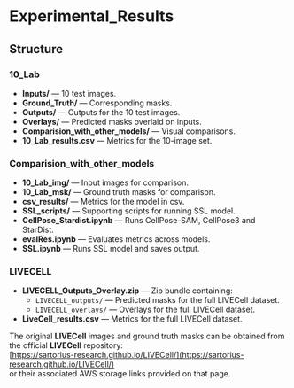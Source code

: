 # Experimental_Results

## Structure

### 10_Lab
- **Inputs/** — 10 test images.
- **Ground_Truth/** — Corresponding masks.
- **Outputs/** — Outputs for the 10 test images.
- **Overlays/** — Predicted masks overlaid on inputs.
- **Comparision_with_other_models/** — Visual comparisons.
- **10_Lab_results.csv** — Metrics for the 10-image set.

### Comparision_with_other_models

- **10_Lab_img/** — Input images for comparison.  
- **10_Lab_msk/** — Ground truth masks for comparison.  
- **csv_results/** — Metrics for the model in csv.  
- **SSL_scripts/** — Supporting scripts for running SSL model.  
- **CellPose_Stardist.ipynb** — Runs CellPose-SAM, CellPose3 and StarDist.  
- **evalRes.ipynb** — Evaluates metrics across models.  
- **SSL.ipynb** — Runs SSL model and saves output.  

### LIVECELL

- **LIVECELL_Outputs_Overlay.zip** — Zip bundle containing:
  - `LIVECELL_outputs/` — Predicted masks for the full LIVECell dataset.
  - `LIVECELL_overlays/` — Overlays for the full LIVECell dataset.
- **LiveCell_results.csv** — Metrics for the full LIVECell dataset.

The original **LIVECell** images and ground truth masks can be obtained from the official **LIVECell** repository:  
[https://sartorius-research.github.io/LIVECell/](https://sartorius-research.github.io/LIVECell/)  
or their associated AWS storage links provided on that page.
